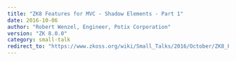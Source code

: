 ```yaml
---
title: "ZK8 Features for MVC - Shadow Elements - Part 1"
date: 2016-10-06
author: "Robert Wenzel, Engineer, Potix Corporation"
version: "ZK 8.0.0"
category: small-talk
redirect_to: "https://www.zkoss.org/wiki/Small_Talks/2016/October/ZK8_Features_for_MVC_-_Shadow_Elements_-_Part_1"
---
```

